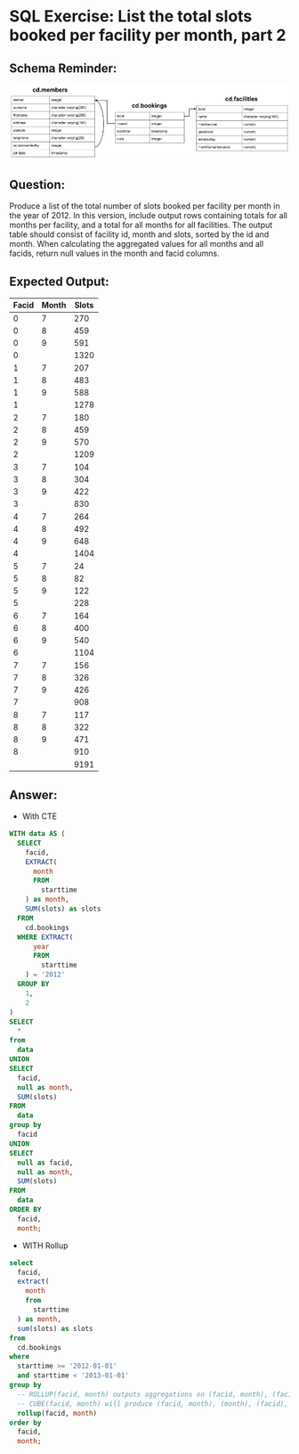 # SQL Exercise: List the total slots booked per facility per month, part 2

## Schema Reminder:

![Schema Diagram](../__resources/image.png)

## Question:

Produce a list of the total number of slots booked per facility per month in the year of 2012. In this version, include output rows containing totals for all months per facility, and a total for all months for all facilities. The output table should consist of facility id, month and slots, sorted by the id and month. When calculating the aggregated values for all months and all facids, return null values in the month and facid columns.

## Expected Output:
| Facid | Month | Slots |
| ----- | ----- | ----- |
| 0     | 7     | 270   |
| 0     | 8     | 459   |
| 0     | 9     | 591   |
| 0     |       | 1320  |
| 1     | 7     | 207   |
| 1     | 8     | 483   |
| 1     | 9     | 588   |
| 1     |       | 1278  |
| 2     | 7     | 180   |
| 2     | 8     | 459   |
| 2     | 9     | 570   |
| 2     |       | 1209  |
| 3     | 7     | 104   |
| 3     | 8     | 304   |
| 3     | 9     | 422   |
| 3     |       | 830   |
| 4     | 7     | 264   |
| 4     | 8     | 492   |
| 4     | 9     | 648   |
| 4     |       | 1404  |
| 5     | 7     | 24    |
| 5     | 8     | 82    |
| 5     | 9     | 122   |
| 5     |       | 228   |
| 6     | 7     | 164   |
| 6     | 8     | 400   |
| 6     | 9     | 540   |
| 6     |       | 1104  |
| 7     | 7     | 156   |
| 7     | 8     | 326   |
| 7     | 9     | 426   |
| 7     |       | 908   |
| 8     | 7     | 117   |
| 8     | 8     | 322   |
| 8     | 9     | 471   |
| 8     |       | 910   |
|       |       | 9191  |


## Answer:

* With CTE
```sql
WITH data AS (
  SELECT
    facid,
    EXTRACT(
      month
      FROM
        starttime
    ) as month,
    SUM(slots) as slots
  FROM
    cd.bookings
  WHERE EXTRACT(
      year
      FROM
        starttime
    ) = '2012'
  GROUP BY
    1,
    2
)
SELECT
  *
from
  data
UNION
SELECT
  facid,
  null as month,
  SUM(slots)
FROM
  data
group by
  facid
UNION
SELECT
  null as facid,
  null as month,
  SUM(slots)
FROM
  data
ORDER BY
  facid,
  month;
```

* WITH Rollup
```sql
select
  facid,
  extract(
    month
    from
      starttime
  ) as month,
  sum(slots) as slots
from
  cd.bookings
where
  starttime >= '2012-01-01'
  and starttime < '2013-01-01'
group by
  -- ROLLUP(facid, month) outputs aggregations on (facid, month), (facid), and ()
  -- CUBE(facid, month) will produce (facid, month), (month), (facid), and ()
  rollup(facid, month)
order by
  facid,
  month;
```
